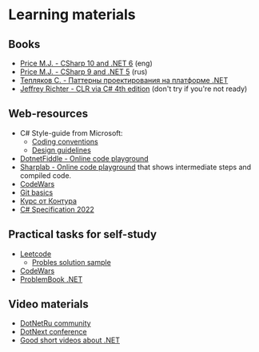 # Learning materials

## Books
- [Price M.J. - CSharp 10 and .NET 6](https://www.amazon.com/10-NET-Cross-Platform-Development-websites/dp/1801077363) (eng)
- [Price M.J. - CSharp 9 and .NET 5](https://www.labirint.ru/books/829838/) (rus)
- [Тепляков С. - Паттерны проектирования на платформе .NET](https://www.piter.com/product?product_id=39684273)
- [Jeffrey Richter - CLR via C# 4th edition](https://www.microsoftpressstore.com/store/clr-via-c-sharp-9780735668751) (don't try if you're not ready)

## Web-resources
- C# Style-guide from Microsoft:
  - [Coding conventions](https://learn.microsoft.com/en-us/dotnet/csharp/fundamentals/coding-style/coding-conventions?redirectedfrom=MSDN)
  - [Design guidelines](https://learn.microsoft.com/en-us/dotnet/standard/design-guidelines/naming-guidelines)
- [DotnetFiddle - Online code playground](https://dotnetfiddle.net)
- [Sharplab - Online code playground](https://sharplab.io) that shows intermediate steps and compiled code.
- [CodeWars](https://www.codewars.com/dashboard)
- [Git basics](https://learngitbranching.js.org/?locale=ru_RU)
- [Курс от Контура](https://ulearn.me)
- [C# Specification 2022](https://www.ecma-international.org/wp-content/uploads/ECMA-334_6th_edition_june_2022.pdf)

## Practical tasks for self-study
- [Leetcode](https://leetcode.com/problemset/all/)
  - [Probles solution sample](https://github.com/AlekseyRostov/DotNetEducation)
- [CodeWars](https://www.codewars.com/dashboard)
- [ProblemBook .NET](https://andreyakinshin.gitbook.io/problembookdotnet/)

## Video materials
- [DotNetRu community](https://www.youtube.com/DotNetRu)
- [DotNext conference](https://www.youtube.com/DotNextConf)
- [Good short videos about .NET](https://www.youtube.com/c/Elfocrash)
